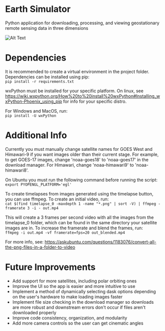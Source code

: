 # Earth Simulator
Python application for downloading,  processing, and viewing geostationary remote sensing data in three dimensions

![Alt Text](https://github.com/jackcop/earth-simulator/blob/main/images/thumbnail.gif)


# Dependencies
It is recommended to create a virtual environment in the project folder. Dependencies can be installed using pip:  
`pip install -r requirements.txt`  

wxPython must be installed for your specific platform. On linux, see https://wiki.wxpython.org/How%20to%20install%20wxPython#Installing_wxPython-Phoenix_using_pip for info for your specific distro.  

For Windows and MacOS, run:  
`pip install -U wxPython`  

# Additional Info
Currently you must manually change satellite names for GOES West and Himawari-9 if you want images older than their current stage. For example, to get GOES-17 images, change 'noaa-goes18' to 'noaa-goes17' in the download manager. For Himawari, change 'noaa-himawari9' to 'noaa-himawari8'.

On Ubuntu you must run the following command before running the script:
`export PYOPENGL_PLATFORM='egl'`

To create timelapses from images generated using the timelapse button, you can use ffmpeg. To create an initial video, run:  
`cat $(find timelapse_0 -maxdepth 1 -name "*.png" | sort -V) | ffmpeg -framerate 3 -i - out.mp4`  

This will create a 3 frames per second video with all the images from the timelapse_0 folder, which can be found in the same directory your satellite images are in. To increase the framerate and blend the frames, run:  
`ffmpeg -i out.mp4 -vf framerate=fps=20 out_blended.mp4`  

For more info, see: https://askubuntu.com/questions/1183076/convert-all-the-png-files-in-a-folder-to-video



# Future Improvements
* Add support for more satellites, including polar orbiting ones
* Improve the UI so the app is easier and more intuitive to use
* Implement a method of dynamically selecting dask options depending on the user's hardware to make loading images faster
* Implement file size checking in the download manager so downloads are more robust and downstream errors don't occur if files aren't downloaded properly
* Improve code consistency, organization, and modularity
* Add more camera controls so the user can get cinematic angles
